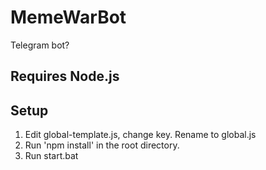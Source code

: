 # MemeWarBot
Telegram bot?

## Requires Node.js

## Setup
1. Edit global-template.js, change key. Rename to global.js
2. Run 'npm install' in the root directory.
3. Run start.bat

